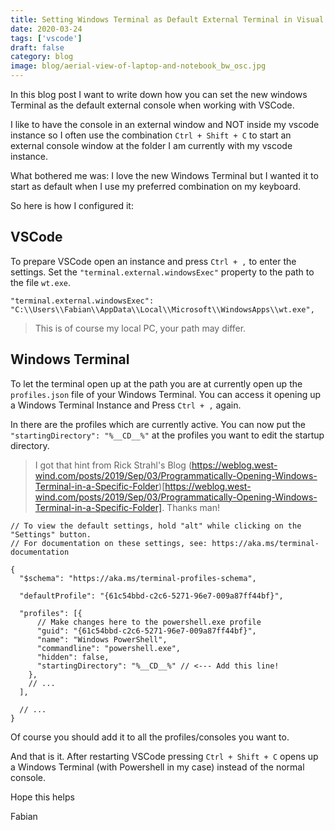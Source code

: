 ```yaml
---
title: Setting Windows Terminal as Default External Terminal in Visual Studio Code
date: 2020-03-24
tags: ['vscode']
draft: false
category: blog
image: blog/aerial-view-of-laptop-and-notebook_bw_osc.jpg
---
```


In this blog post I want to write down how you can set the new windows Terminal as the default external console when working with VSCode.

I like to have the console in an external window and NOT inside my vscode instance so I often use the combination `Ctrl + Shift + C` to start an external console window at the folder I am currently with my vscode instance.

What bothered me was: I love the new Windows Terminal but I wanted it to start as default when I use my preferred combination on my keyboard.

So here is how I configured it:

## VSCode

To prepare VSCode open an instance and press `Ctrl + ,` to enter the settings. Set the `"terminal.external.windowsExec"` property to the path to the file `wt.exe`.

```
"terminal.external.windowsExec": "C:\\Users\\Fabian\\AppData\\Local\\Microsoft\\WindowsApps\\wt.exe",
```

> This is of course my local PC, your path may differ.

## Windows Terminal

To let the terminal open up at the path you are at currently open up the `profiles.json` file of your Windows Terminal. You can access it opening up a Windows Terminal Instance and Press `Ctrl + ,` again.

In there are the profiles which are currently active. You can now put the `"startingDirectory": "%__CD__%"` at the profiles you want to edit the startup directory.

> I got that hint from Rick Strahl's Blog (https://weblog.west-wind.com/posts/2019/Sep/03/Programmatically-Opening-Windows-Terminal-in-a-Specific-Folder)[https://weblog.west-wind.com/posts/2019/Sep/03/Programmatically-Opening-Windows-Terminal-in-a-Specific-Folder]. Thanks man!

```
// To view the default settings, hold "alt" while clicking on the "Settings" button.
// For documentation on these settings, see: https://aka.ms/terminal-documentation

{
  "$schema": "https://aka.ms/terminal-profiles-schema",

  "defaultProfile": "{61c54bbd-c2c6-5271-96e7-009a87ff44bf}",

  "profiles": [{
      // Make changes here to the powershell.exe profile
      "guid": "{61c54bbd-c2c6-5271-96e7-009a87ff44bf}",
      "name": "Windows PowerShell",
      "commandline": "powershell.exe",
      "hidden": false,
      "startingDirectory": "%__CD__%" // <--- Add this line!
    },
    // ...
  ],

  // ...
}
```

Of course you should add it to all the profiles/consoles you want to.

And that is it. After restarting VSCode pressing `Ctrl + Shift + C` opens up a Windows Terminal (with Powershell in my case) instead of the normal console.

Hope this helps

Fabian
